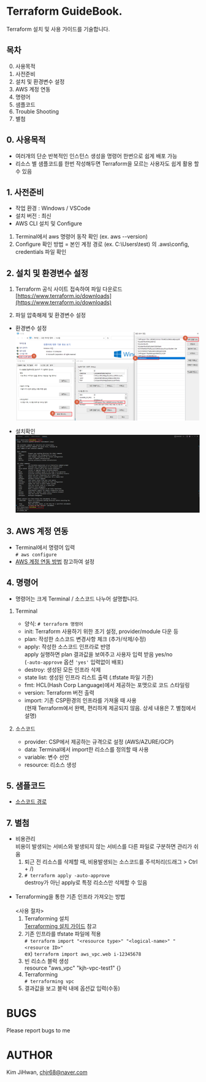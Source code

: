 # Terraform GuideBook.
Terraform 설치 및 사용 가이드를 기술합니다.

## 목차
0. 사용목적
1. 사전준비
2. 설치 및 환경변수 설정
3. AWS 계정 연동
4. 명령어
5. 샘플코드
6. Trouble Shooting
7. 별첨

## 0. 사용목적
- 여러개의 단순 반복적인 인스턴스 생성을 명령어 한번으로 쉽게 배포 가능
- 리소스 별 샘플코드를 한번 작성해두면 Terraform을 모르는 사용자도 쉽게 활용 할 수 있음

## 1. 사전준비
- 작업 환경 : Windows / VSCode
- 설치 버전 : 최신
- AWS CLI 설치 및 Configure <br>
1. Terminal에서 aws 명령어 동작 확인 (ex. aws --version)
2. Configure 확인 방법 = 본인 계정 경로 (ex. C:\Users\test) 의 .aws\config, credentials 파일 확인

## 2. 설치 및 환경변수 설정
1. Terraform 공식 사이트 접속하여 파일 다운로드 <br>
[https://www.terraform.io/downloads](https://www.terraform.io/downloads)

2. 파일 압축해제 및 환경변수 설정
- 환경변수 설정<br> 
![image](https://github.com/chjr68/Git_Bash/blob/main/images/2.Terraform_EnvSetting.png)

- 설치확인 <br>
![image](https://github.com/chjr68/Git_Bash/blob/main/images/2.Terraform_InstallCheck.png)

## 3. AWS 계정 연동
-  Terminal에서 명령어 입력 <br>
`# aws configure`
- [AWS 계정 연동 방법](https://kimjingo.tistory.com/209) 참고하여 설정

## 4. 명령어
- 명령어는 크게 Terminal / 소스코드 나누어 설명합니다.
1. Terminal
   - 양식: `# terraform 명령어`
   - init: Terraform 사용하기 위한 초기 설정, provider/module 다운 등
   - plan: 작성한 소스코드 변경사항 체크 (추가/삭제/수정)
   - apply: 작성한 소스코드 인프라로 반영 <br>
   apply 실행하면 plan 결과값을 보여주고 사용자 입력 받음 yes/no <br>
   (`-auto-approve` 옵션 `'yes'` 입력없이 배포) <br>
   - destroy: 생성된 모든 인프라 삭제
   - state list: 생성된 인프라 리스트 출력 (.tfstate 파일 기준)
   - fmt: HCL(Hash Corp Language)에서 제공하는 포맷으로 코드 스타일링
   - version: Terraform 버전 출력
   - import: 기존 CSP환경의 인프라를 가져올 때 사용 <br>
   (현재 Terraform에서 완벽, 편리하게 제공되지 않음. 상세 내용은 7. 별첨에서 설명)

2. 소스코드
   - provider: CSP에서 제공하는 규격으로 설정 (AWS/AZURE/GCP)
   - data: Terminal에서 import한 리소스를 정의할 때 사용
   - variable: 변수 선언
   - resource: 리소스 생성

## 5. 샘플코드
- [소스코드 경로](https://github.com/chjr68/Terraform/tree/main/source)

## 7. 별첨

- 비용관리 <br>
비용이 발생되는 서비스와 발생되지 않는 서비스를 다른 파일로 구분하면 관리가 쉬움
  1. 퇴근 전 리소스를 삭제할 때, 비용발생되는 소스코드를 주석처리(드래그 > Ctrl + /)
  2. `# terraform apply -auto-approve` <br>
  destroy가 아닌 apply로 특정 리소스만 삭제할 수 있음
   &nbsp; <br><br>
- Terraforming을 통한 기존 인프라 가져오는 방법 <br>
   &nbsp; <br>
   <사용 절차> <br>
   1. Terraforming 설치 <br>
   [Terraforming 설치 가이드](https://honglab.tistory.com/207) 참고
   2. 기존 인프라를 tfstate 파일에 적용 <br>
   `# terraform import "<resource type>" "<logical-name>" "<resource ID>"` <br>
   ex) `terraform import aws_vpc.web i-12345678`
   3. 빈 리소스 블럭 생성 <br>
   resource "aws_vpc" "kjh-vpc-test1" {}
   4. Terraforming <br>
    `# terraforming vpc`
   5. 결과값을 보고 블럭 내에 옵션값 입력(수동)

# BUGS
Please report bugs to me

# AUTHOR
Kim JiHwan, <chjr68@naver.com>

